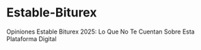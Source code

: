 # Estable-Biturex
Opiniones Estable Biturex 2025: Lo Que No Te Cuentan Sobre Esta Plataforma Digital
